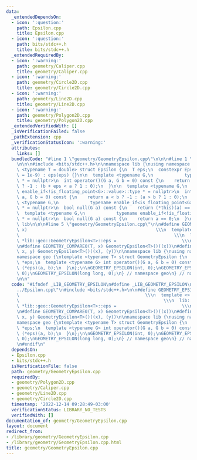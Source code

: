 ```yaml
---
data:
  _extendedDependsOn:
  - icon: ':question:'
    path: Epsilon.cpp
    title: Epsilon.cpp
  - icon: ':question:'
    path: bits/stdc++.h
    title: bits/stdc++.h
  _extendedRequiredBy:
  - icon: ':warning:'
    path: geometry/Caliper.cpp
    title: geometry/Caliper.cpp
  - icon: ':warning:'
    path: geometry/Circle2D.cpp
    title: geometry/Circle2D.cpp
  - icon: ':warning:'
    path: geometry/Line2D.cpp
    title: geometry/Line2D.cpp
  - icon: ':warning:'
    path: geometry/Polygon2D.cpp
    title: geometry/Polygon2D.cpp
  _extendedVerifiedWith: []
  _isVerificationFailed: false
  _pathExtension: cpp
  _verificationStatusIcon: ':warning:'
  attributes:
    links: []
  bundledCode: "#line 1 \"geometry/GeometryEpsilon.cpp\"\n\n\n#line 1 \"Epsilon.cpp\"\
    \n\n\n#include <bits/stdc++.h>\n\nnamespace lib {\nusing namespace std;\n\ntemplate\
    \ <typename T = double> struct Epsilon {\n  T eps;\n  constexpr Epsilon(T eps\
    \ = 1e-9) : eps(eps) {}\n\n  template <typename G,\n            typename enable_if<is_floating_point<G>::value>::type\
    \ * = nullptr>\n  int operator()(G a, G b = 0) const {\n    return a + eps < b\
    \ ? -1 : (b + eps < a ? 1 : 0);\n  }\n\n  template <typename G,\n            typename\
    \ enable_if<!is_floating_point<G>::value>::type * = nullptr>\n  int operator()(G\
    \ a, G b = 0) const {\n    return a < b ? -1 : (a > b ? 1 : 0);\n  }\n\n  template\
    \ <typename G,\n            typename enable_if<is_floating_point<G>::value>::type\
    \ * = nullptr>\n  bool null(G a) const {\n    return (*this)(a) == 0;\n  }\n\n\
    \  template <typename G,\n            typename enable_if<!is_floating_point<G>::value>::type\
    \ * = nullptr>\n  bool null(G a) const {\n    return a == 0;\n  }\n};\n} // namespace\
    \ lib\n\n\n#line 5 \"geometry/GeometryEpsilon.cpp\"\n\n#define GEOMETRY_EPSILON(T,\
    \ x)                                                 \\\n  template <>       \
    \                                                           \\\n  lib::Epsilon<T>\
    \ *lib::geo::GeometryEpsilon<T>::eps =                         \\\n      new lib::Epsilon<T>((x));\n\
    \n#define GEOMETRY_COMPARE0(T, x) GeometryEpsilon<T>()((x))\n#define GEOMETRY_COMPARE(T,\
    \ x, y) GeometryEpsilon<T>()((x), (y))\n\nnamespace lib {\nusing namespace std;\n\
    namespace geo {\ntemplate <typename T> struct GeometryEpsilon {\n  static Epsilon<T>\
    \ *eps;\n  template <typename G> int operator()(G a, G b = 0) const {\n    return\
    \ (*eps)(a, b);\n  }\n};\n\nGEOMETRY_EPSILON(int, 0);\nGEOMETRY_EPSILON(long,\
    \ 0);\nGEOMETRY_EPSILON(long long, 0);\n} // namespace geo\n} // namespace lib\n\
    \n\n"
  code: "#ifndef _LIB_GEOMETRY_EPSILON\n#define _LIB_GEOMETRY_EPSILON\n#include \"\
    ../Epsilon.cpp\"\n#include <bits/stdc++.h>\n\n#define GEOMETRY_EPSILON(T, x) \
    \                                                \\\n  template <>           \
    \                                                       \\\n  lib::Epsilon<T>\
    \ *lib::geo::GeometryEpsilon<T>::eps =                         \\\n      new lib::Epsilon<T>((x));\n\
    \n#define GEOMETRY_COMPARE0(T, x) GeometryEpsilon<T>()((x))\n#define GEOMETRY_COMPARE(T,\
    \ x, y) GeometryEpsilon<T>()((x), (y))\n\nnamespace lib {\nusing namespace std;\n\
    namespace geo {\ntemplate <typename T> struct GeometryEpsilon {\n  static Epsilon<T>\
    \ *eps;\n  template <typename G> int operator()(G a, G b = 0) const {\n    return\
    \ (*eps)(a, b);\n  }\n};\n\nGEOMETRY_EPSILON(int, 0);\nGEOMETRY_EPSILON(long,\
    \ 0);\nGEOMETRY_EPSILON(long long, 0);\n} // namespace geo\n} // namespace lib\n\
    \n#endif\n"
  dependsOn:
  - Epsilon.cpp
  - bits/stdc++.h
  isVerificationFile: false
  path: geometry/GeometryEpsilon.cpp
  requiredBy:
  - geometry/Polygon2D.cpp
  - geometry/Caliper.cpp
  - geometry/Line2D.cpp
  - geometry/Circle2D.cpp
  timestamp: '2022-12-14 09:28:49-03:00'
  verificationStatus: LIBRARY_NO_TESTS
  verifiedWith: []
documentation_of: geometry/GeometryEpsilon.cpp
layout: document
redirect_from:
- /library/geometry/GeometryEpsilon.cpp
- /library/geometry/GeometryEpsilon.cpp.html
title: geometry/GeometryEpsilon.cpp
---
```

